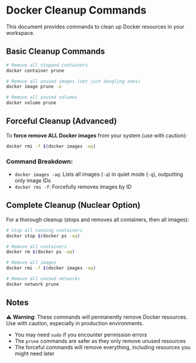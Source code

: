 # Docker Cleanup Commands

This document provides commands to clean up Docker resources in your workspace.

## Basic Cleanup Commands

```bash
# Remove all stopped containers
docker container prune

# Remove all unused images (not just dangling ones)
docker image prune -a

# Remove all unused volumes
docker volume prune
```

## Forceful Cleanup (Advanced)

To **force remove ALL Docker images** from your system (use with caution):

```bash
docker rmi -f $(docker images -aq)
```

### Command Breakdown:
- `docker images -aq`: Lists all images (`-a`) in quiet mode (`-q`), outputting only image IDs
- `docker rmi -f`: Forcefully removes images by ID

## Complete Cleanup (Nuclear Option)

For a thorough cleanup (stops and removes all containers, then all images):

```bash
# Stop all running containers
docker stop $(docker ps -aq)

# Remove all containers
docker rm $(docker ps -aq)

# Remove all images
docker rmi -f $(docker images -aq)

# Remove all unused networks
docker network prune
```

## Notes
⚠️ **Warning**: These commands will permanently remove Docker resources. Use with caution, especially in production environments.

- You may need `sudo` if you encounter permission errors
- The `prune` commands are safer as they only remove unused resources
- The forceful commands will remove everything, including resources you might need later
